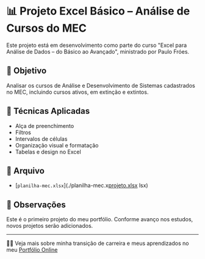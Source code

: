 # 📊 Projeto Excel Básico – Análise de Cursos do MEC

Este projeto está em desenvolvimento como parte do curso "Excel para Análise de Dados – do Básico ao Avançado", ministrado por Paulo Fróes.

## 🎯 Objetivo

Analisar os cursos de Análise e Desenvolvimento de Sistemas cadastrados no MEC, incluindo cursos ativos, em extinção e extintos.

## 🔧 Técnicas Aplicadas
- Alça de preenchimento
- Filtros
- Intervalos de células
- Organização visual e formatação
- Tabelas e design no Excel

## 📁 Arquivo
- [`planilha-mec.xlsx`](./planilha-mec.x[projeto.xlsx](https://github.com/user-attachments/files/19624159/projeto.xlsx)
lsx)

## 📌 Observações

Este é o primeiro projeto do meu portfólio. Conforme avanço nos estudos, novos projetos serão adicionados.

---

👨‍🏫 Veja mais sobre minha transição de carreira e meus aprendizados no meu [Portfólio Online](https://victordados.my.canva.site)

